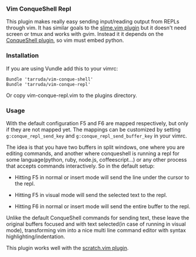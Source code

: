 ### Vim ConqueShell Repl
  
  This plugin makes really easy sending input/reading output from
REPLs through vim. It has similar goals to the <a href="http://www.vim.org/scripts/script.php?script_id=2531">slime.vim plugin</a>
but it doesn't need screen or tmux and works with gvim. Instead it 
it depends on the <a href="http://www.vim.org/scripts/script.php?script_id=2771">ConqueShell plugin</a>,
so vim must embed python.

### Installation

  If you are using Vundle add this to your vimrc:

```vimL
Bundle 'tarruda/vim-conque-shell'
Bundle 'tarruda/vim-conque-repl'
```

  Or copy vim-conque-repl.vim to the plugins directory.

### Usage

  With the default configuration F5 and F6 are mapped
respectively, but only if they are not mapped yet. The mappings can be
customized by setting ```g:conque_repl_send_key``` and ```g:conque_repl_send_buffer_key```
in your vimrc.
        
  The idea is that you have two buffers in split windows, one where you are
editing commands, and another where conqueshell is running a repl for some
language(python, ruby, node.js, coffeescript...) or any other process that
accepts commands interactively. So in the default setup:

  - Hitting F5 in normal or insert mode will send the line under the cursor to 
    the repl. 
  - Hitting F5 in visual mode will send the selected text to the repl. 

  - Hitting F6 in normal or insert mode will send the entire buffer to the repl. 

  Unlike the default ConqueShell commands for sending text, these leave the
original buffers focused and with text selected(in case of running in visual mode), transforming vim into a
nice multi line command editor with syntax highlighting/indentation.

  This plugin works well with the <a href="http://www.vim.org/scripts/script.php?script_id=664">scratch.vim plugin</a>.
